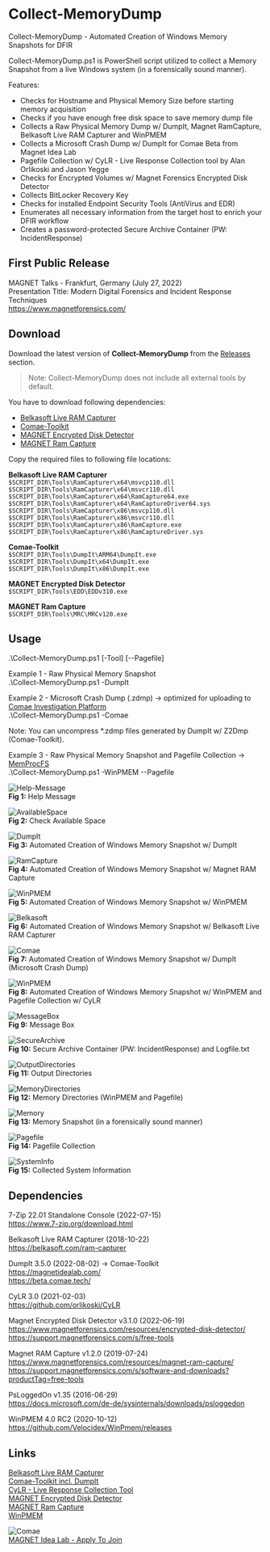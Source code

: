 # Collect-MemoryDump
Collect-MemoryDump - Automated Creation of Windows Memory Snapshots for DFIR

Collect-MemoryDump.ps1 is PowerShell script utilized to collect a Memory Snapshot from a live Windows system (in a forensically sound manner).

Features:
* Checks for Hostname and Physical Memory Size before starting memory acquisition
* Checks if you have enough free disk space to save memory dump file
* Collects a Raw Physical Memory Dump w/ DumpIt, Magnet RamCapture, Belkasoft Live RAM Capturer and WinPMEM
* Collects a Microsoft Crash Dump w/ DumpIt for Comae Beta from Magnet Idea Lab
* Pagefile Collection w/ CyLR - Live Response Collection tool by Alan Orlikoski and Jason Yegge
* Checks for Encrypted Volumes w/ Magnet Forensics Encrypted Disk Detector
* Collects BitLocker Recovery Key
* Checks for installed Endpoint Security Tools (AntiVirus and EDR)
* Enumerates all necessary information from the target host to enrich your DFIR workflow
* Creates a password-protected Secure Archive Container (PW: IncidentResponse)

## First Public Release    
MAGNET Talks - Frankfurt, Germany (July 27, 2022)  
Presentation Title: Modern Digital Forensics and Incident Response Techniques  
https://www.magnetforensics.com/  

## Download  
Download the latest version of **Collect-MemoryDump** from the [Releases](https://github.com/evild3ad/Collect-MemoryDump/releases/latest) section.  

> Note: Collect-MemoryDump does not include all external tools by default.  

You have to download following dependencies:  
* [Belkasoft Live RAM Capturer](https://belkasoft.com/ram-capturer)
* [Comae-Toolkit](https://www.magnetforensics.com/blog/how-to-get-started-with-comae/)
* [MAGNET Encrypted Disk Detector](https://www.magnetforensics.com/resources/encrypted-disk-detector/)
* [MAGNET Ram Capture](https://www.magnetforensics.com/resources/magnet-ram-capture/)

Copy the required files to following file locations:

**Belkasoft Live RAM Capturer**  
`$SCRIPT_DIR\Tools\RamCapturer\x64\msvcp110.dll`  
`$SCRIPT_DIR\Tools\RamCapturer\x64\msvcr110.dll`  
`$SCRIPT_DIR\Tools\RamCapturer\x64\RamCapture64.exe`  
`$SCRIPT_DIR\Tools\RamCapturer\x64\RamCaptureDriver64.sys`  
`$SCRIPT_DIR\Tools\RamCapturer\x86\msvcp110.dll`  
`$SCRIPT_DIR\Tools\RamCapturer\x86\msvcr110.dll`  
`$SCRIPT_DIR\Tools\RamCapturer\x86\RamCapture.exe`  
`$SCRIPT_DIR\Tools\RamCapturer\x86\RamCaptureDriver.sys`  
  
**Comae-Toolkit**  
`$SCRIPT_DIR\Tools\DumpIt\ARM64\DumpIt.exe`  
`$SCRIPT_DIR\Tools\DumpIt\x64\DumpIt.exe`  
`$SCRIPT_DIR\Tools\DumpIt\x86\DumpIt.exe`  
  
**MAGNET Encrypted Disk Detector**  
`$SCRIPT_DIR\Tools\EDD\EDDv310.exe`  

**MAGNET Ram Capture**  
`$SCRIPT_DIR\Tools\MRC\MRCv120.exe`  

## Usage  
.\Collect-MemoryDump.ps1 [-Tool] [--Pagefile]

Example 1 - Raw Physical Memory Snapshot  
.\Collect-MemoryDump.ps1 -DumpIt

Example 2 - Microsoft Crash Dump (.zdmp) &#8594; optimized for uploading to [Comae Investigation Platform](https://www.comae.com/)  
.\Collect-MemoryDump.ps1 -Comae  

Note: You can uncompress *.zdmp files generated by DumpIt w/ Z2Dmp (Comae-Toolkit).  

Example 3 - Raw Physical Memory Snapshot and Pagefile Collection  &#8594; [MemProcFS](https://github.com/ufrisk/MemProcFS)  
.\Collect-MemoryDump.ps1 -WinPMEM --Pagefile  
  
![Help-Message](https://github.com/evild3ad/Collect-MemoryDump/blob/3aa95e224d0613681d5cd1baaf3e8a22da40bf68/Screenshots/01.png)  
**Fig 1:** Help Message  

![AvailableSpace](https://github.com/evild3ad/Collect-MemoryDump/blob/3aa95e224d0613681d5cd1baaf3e8a22da40bf68/Screenshots/02.png)  
**Fig 2:** Check Available Space

![DumpIt](https://github.com/evild3ad/Collect-MemoryDump/blob/3aa95e224d0613681d5cd1baaf3e8a22da40bf68/Screenshots/03.png)  
**Fig 3:** Automated Creation of Windows Memory Snapshot w/ DumpIt

![RamCapture](https://github.com/evild3ad/Collect-MemoryDump/blob/3aa95e224d0613681d5cd1baaf3e8a22da40bf68/Screenshots/04.png)  
**Fig 4:** Automated Creation of Windows Memory Snapshot w/ Magnet RAM Capture

![WinPMEM](https://github.com/evild3ad/Collect-MemoryDump/blob/3aa95e224d0613681d5cd1baaf3e8a22da40bf68/Screenshots/05.png)  
**Fig 5:** Automated Creation of Windows Memory Snapshot w/ WinPMEM

![Belkasoft](https://github.com/evild3ad/Collect-MemoryDump/blob/3aa95e224d0613681d5cd1baaf3e8a22da40bf68/Screenshots/06.png)  
**Fig 6:** Automated Creation of Windows Memory Snapshot w/ Belkasoft Live RAM Capturer

![Comae](https://github.com/evild3ad/Collect-MemoryDump/blob/3aa95e224d0613681d5cd1baaf3e8a22da40bf68/Screenshots/07.png)  
**Fig 7:** Automated Creation of Windows Memory Snapshot w/ DumpIt (Microsoft Crash Dump)

![WinPMEM](https://github.com/evild3ad/Collect-MemoryDump/blob/3aa95e224d0613681d5cd1baaf3e8a22da40bf68/Screenshots/08.png)  
**Fig 8:** Automated Creation of Windows Memory Snapshot w/ WinPMEM and Pagefile Collection w/ CyLR

![MessageBox](https://github.com/evild3ad/Collect-MemoryDump/blob/3aa95e224d0613681d5cd1baaf3e8a22da40bf68/Screenshots/09.png)  
**Fig 9:** Message Box

![SecureArchive](https://github.com/evild3ad/Collect-MemoryDump/blob/3aa95e224d0613681d5cd1baaf3e8a22da40bf68/Screenshots/10.png)  
**Fig 10:** Secure Archive Container (PW: IncidentResponse) and Logfile.txt

![OutputDirectories](https://github.com/evild3ad/Collect-MemoryDump/blob/3aa95e224d0613681d5cd1baaf3e8a22da40bf68/Screenshots/11.png)  
**Fig 11:** Output Directories

![MemoryDirectories](https://github.com/evild3ad/Collect-MemoryDump/blob/3aa95e224d0613681d5cd1baaf3e8a22da40bf68/Screenshots/12.png)  
**Fig 12:** Memory Directories (WinPMEM and Pagefile)

![Memory](https://github.com/evild3ad/Collect-MemoryDump/blob/3aa95e224d0613681d5cd1baaf3e8a22da40bf68/Screenshots/13.png)  
**Fig 13:** Memory Snapshot (in a forensically sound manner)

![Pagefile](https://github.com/evild3ad/Collect-MemoryDump/blob/3aa95e224d0613681d5cd1baaf3e8a22da40bf68/Screenshots/14.png)  
**Fig 14:** Pagefile Collection

![SystemInfo](https://github.com/evild3ad/Collect-MemoryDump/blob/3aa95e224d0613681d5cd1baaf3e8a22da40bf68/Screenshots/15.png)  
**Fig 15:** Collected System Information

## Dependencies  
7-Zip 22.01 Standalone Console (2022-07-15)  
https://www.7-zip.org/download.html  

Belkasoft Live RAM Capturer (2018-10-22)  
https://belkasoft.com/ram-capturer  

DumpIt 3.5.0 (2022-08-02) &#8594; Comae-Toolkit  
https://magnetidealab.com/  
https://beta.comae.tech/   

CyLR 3.0 (2021-02-03)  
https://github.com/orlikoski/CyLR  

Magnet Encrypted Disk Detector v3.1.0 (2022-06-19)  
https://www.magnetforensics.com/resources/encrypted-disk-detector/  
https://support.magnetforensics.com/s/free-tools  

Magnet RAM Capture v1.2.0 (2019-07-24)  
https://www.magnetforensics.com/resources/magnet-ram-capture/  
https://support.magnetforensics.com/s/software-and-downloads?productTag=free-tools  

PsLoggedOn v1.35 (2016-06-29)  
https://docs.microsoft.com/de-de/sysinternals/downloads/psloggedon  

WinPMEM 4.0 RC2 (2020-10-12)  
https://github.com/Velocidex/WinPmem/releases  

## Links
[Belkasoft Live RAM Capturer](https://belkasoft.com/ram-capturer)  
[Comae-Toolkit incl. DumpIt](https://www.magnetforensics.com/blog/how-to-get-started-with-comae/)  
[CyLR - Live Response Collection Tool](https://github.com/orlikoski/CyLR)  
[MAGNET Encrypted Disk Detector](https://www.magnetforensics.com/resources/encrypted-disk-detector/)  
[MAGNET Ram Capture](https://www.magnetforensics.com/resources/magnet-ram-capture/)  
[WinPMEM](https://github.com/Velocidex/WinPmem)  

![Comae](https://www.comae.com/images/MF_Comae_Acquisition_ComaeWebsite2_1200x675.jpg)  
[MAGNET Idea Lab - Apply To Join](https://magnetidealab.com/)
